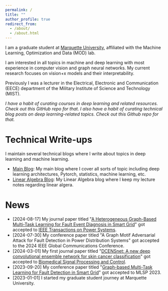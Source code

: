 ```yaml
---
permalink: /
title: ""
author_profile: true
redirect_from: 
  - /about/
  - /about.html
---
```


I am a graduate student at [Marquette University](https://www.marquette.edu/), affiliated with the Machine Learning, Optimization and Data (MOD) lab.

I am interested in all topics in machine and deep learning with most experience in computer vision and graph neural networks. My current research focuses on vision+x models and their interpretability.

Previously I was a lecturer in the Electrical, Electronic and Communication (EECE) department of the Military Institute of Science and Technology (MIST).

*I have a habit of curating courses in deep learning and related resources. Check out this GitHub repo for that. I also have a habit of curating technical blog posts on deep learning-related topics. Check out this Github repo for that.*

# Technical Write-ups
I maintain several technical blogs where I write about topics in deep learning and machine learning.

- [Main Blog](https://dibalokechanda.github.io/): My main blog where I cover all sorts of topic including deep learning architectures, Pytorch, statistics, machine learning, etc.
- [Linear Algebra Blog](https://dibalokechanda.github.io/Linear-Algebra/): My Linear Algebra blog where I keep my lecture notes regarding linear algera.

# News 
- [2024-08-17] My journal paper titled "[A Heterogeneous Graph-Based Multi-Task Learning for Fault Event Diagnosis in Smart Grid](https://ieeexplore.ieee.org/document/10643407)" got accepted to [IEEE Transactions on Power Systems](https://ieeexplore.ieee.org/xpl/RecentIssue.jsp?punumber=59).
- [2024-07-30] My conference paper titled "A Graph Motif Adversarial Attack for Fault Detection in Power Distribution Systems" got accepted to the 2024 IEEE Global Communications Conference. 
- [2024-03-01] My first journal paper titled "[DCENSnet: A new deep convolutional ensemble network for skin cancer classification](https://www.sciencedirect.com/science/article/pii/S1746809423011904)" got accepted to [Biomedical Signal Processing and Control](https://www.sciencedirect.com/journal/biomedical-signal-processing-and-control).
- [2023-09-20] My conference paper titled "[Graph-based Multi-Task Learning for Fault Detection in Smart Grid](https://graph-based-mtl-fault-detection.github.io/)" got accepted to MLSP 2023.
- [2023-01-01] I started my graduate student journey at Marquette University.
